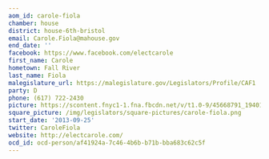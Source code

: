```yaml
---
aom_id: carole-fiola
chamber: house
district: house-6th-bristol
email: Carole.Fiola@mahouse.gov
end_date: ''
facebook: https://www.facebook.com/electcarole
first_name: Carole
hometown: Fall River
last_name: Fiola
malegislature_url: https://malegislature.gov/Legislators/Profile/CAF1
party: D
phone: (617) 722-2430
picture: https://scontent.fnyc1-1.fna.fbcdn.net/v/t1.0-9/45668791_1940120552762474_5759832090631733248_n.jpg?_nc_cat=104&_nc_ht=scontent.fnyc1-1.fna&oh=6f59f214494f174ea2a3cc0c23efc134&oe=5CD591CB
square_picture: /img/legislators/square-pictures/carole-fiola.png
start_date: '2013-09-25'
twitter: CaroleFiola
website: http://electcarole.com/
ocd_id: ocd-person/af41924a-7c46-4b6b-b71b-bba683c62c5f
---
```

